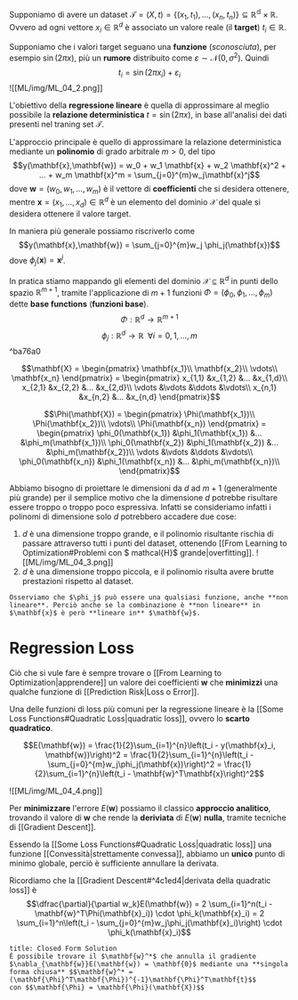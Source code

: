 Supponiamo di avere un dataset $\mathcal{T} = (X,t) = \lbrace (x_1,t_1), ..., (x_n, t_n) \rbrace \subseteq \mathbb{R^d} \times \mathbb{R}$.
Ovvero ad ogni vettore $x_i \in \mathbb{R}^d$ è associato un valore reale (il **target**) $t_i \in \mathbb{R}$.

Supponiamo che i valori target seguano una **funzione** (*sconosciuta*), per esempio $\sin(2\pi x)$, più un **rumore** distribuito come $\varepsilon \sim \mathcal{N}(0, \sigma^2)$. 
Quindi $$t_i = \sin(2\pi x_i) + \varepsilon_i$$
![[ML/img/ML_04_2.png]]

L'obiettivo della **regressione lineare** è quella di approssimare al meglio possibile la **relazione deterministica** $t = \sin(2\pi x)$, in base all'analisi dei dati presenti nel traning set $\mathcal{T}$.

L'approccio principale è quello di approssimare la relazione deterministica mediante un **polinomio** di grado arbitrale $m > 0$, del tipo $$y(\mathbf{x},\mathbf{w}) = w_0 + w_1 \mathbf{x} + w_2 \mathbf{x}^2 + ... + w_m \mathbf{x}^m = \sum_{j=0}^{m}w_j\mathbf{x}^j$$ dove $\mathbf{w} = (w_0, w_1, ..., w_m)$ è il vettore di **coefficienti** che si desidera ottenere, mentre $\mathbf{x} = (x_1, ..., x_d) \in \mathbb{R}^d$ è un elemento del dominio $\mathcal{X}$ del quale si desidera ottenere il valore target.

In maniera più generale possiamo riscriverlo come $$y(\mathbf{x},\mathbf{w}) = \sum_{j=0}^{m}w_j \phi_j(\mathbf{x})$$ dove $\phi_j(\mathbf{x}) = \mathbf{x}^j$.

In pratica stiamo mappando gli elementi del dominio $\mathcal{X} \subseteq \mathbb{R}^d$ in punti dello spazio $\mathbb{R}^{m+1}$, tramite l'applicazione di $m+1$ funzioni $\Phi = (\phi_0, \phi_1, ..., \phi_m)$ dette **base functions** (**funzioni base**).
$$\Phi: \mathbb{R}^d \to \mathbb{R}^{m+1}$$
$$\phi_j : \mathbb{R}^d \to \mathbb{R} \;\; \forall i=0,1,...,m$$ ^ba76a0

$$\mathbf{X} =
\begin{pmatrix}
\mathbf{x_1}\\
\mathbf{x_2}\\
\vdots\\
\mathbf{x_n}
\end{pmatrix} =
\begin{pmatrix}
x_{1,1} &x_{1,2} &... &x_{1,d}\\
x_{2,1} &x_{2,2} &... &x_{2,d}\\
\vdots &\vdots &\ddots &\vdots\\
x_{n,1} &x_{n,2} &... &x_{n,d}
\end{pmatrix}$$

$$\Phi(\mathbf{X}) =
\begin{pmatrix}
\Phi(\mathbf{x_1})\\
\Phi(\mathbf{x_2})\\
\vdots\\
\Phi(\mathbf{x_n})
\end{pmatrix} =
\begin{pmatrix}
\phi_0(\mathbf{x_1}) &\phi_1(\mathbf{x_1}) &... &\phi_m(\mathbf{x_1})\\
\phi_0(\mathbf{x_2}) &\phi_1(\mathbf{x_2}) &... &\phi_m(\mathbf{x_2})\\
\vdots &\vdots &\ddots &\vdots\\
\phi_0(\mathbf{x_n}) &\phi_1(\mathbf{x_n}) &... &\phi_m(\mathbf{x_n})\\
\end{pmatrix}$$




Abbiamo bisogno di proiettare le dimensioni da $d$ ad $m+1$ (generalmente più grande) per il semplice motivo che la dimensione $d$ potrebbe risultare essere troppo o troppo poco espressiva.
Infatti se consideriamo infatti i polinomi di dimensione solo $d$ potrebbero accadere due cose:
1. $d$ è una dimensione troppo grande, e il polinomio risultante rischia di passare attraverso tutti i punti del dataset, ottenendo [[From Learning to Optimization#Problemi con $ mathcal{H}$ grande|overfitting]]. ![[ML/img/ML_04_3.png]]
2. $d$ è una dimensione troppo piccola, e il polinomio risulta avere brutte prestazioni rispetto al dataset.

```ad-warning
Osserviamo che $\phi_j$ può essere una qualsiasi funzione, anche **non lineare**. Perciò anche se la combinazione è **non lineare** in $\mathbf{x}$ è però **lineare in** $\mathbf{w}$. 
```

# Regression Loss
Ciò che si vule fare è sempre trovare o [[From Learning to Optimization|apprendere]] un valore dei coefficienti $\mathbf{w}$ che **minimizzi** una qualche funzione di [[Prediction Risk|Loss o Error]].

Una delle funzioni di loss più comuni per la regressione lineare è la [[Some Loss Functions#Quadratic Loss|quadratic loss]], ovvero lo **scarto quadratico**.

$$E(\mathbf{w}) = \frac{1}{2}\sum_{i=1}^{n}\left(t_i - y(\mathbf{x}_i, \mathbf{w})\right)^2 = \frac{1}{2}\sum_{i=1}^{n}\left(t_i - \sum_{j=0}^{m}w_j\phi_j(\mathbf{x})\right)^2 = \frac{1}{2}\sum_{i=1}^{n}\left(t_i - \mathbf{w}^T\mathbf{x}\right)^2$$

![[ML/img/ML_04_4.png]]

Per **minimizzare** l'errore $E(\mathbf{w})$ possiamo il classico **approccio analitico**, trovando il valore di $\mathbf{w}$ che rende la **deriviata** di $E(\mathbf{w})$ **nulla**, tramite tecniche di [[Gradient Descent]].

Essendo la [[Some Loss Functions#Quadratic Loss|quadratic loss]] una funzione [[Convessità|strettamente convessa]], abbiamo un **unico** punto di minimo globale, perciò è sufficiente annullare la derivata.

Ricordiamo che la [[Gradient Descent#^4c1ed4|derivata della quadratic loss]] è $$\dfrac{\partial}{\partial w_k}E(\mathbf{w}) = 2 \sum_{i=1}^n(t_i - \mathbf{w}^T\Phi(\mathbf{x}_i)) \cdot \phi_k(\mathbf{x}_i) = 2 \sum_{i=1}^n\left(t_i - \sum_{j=0}^{m}w_j\phi_j(\mathbf{x}_i)\right) \cdot \phi_k(\mathbf{x}_i)$$
```ad-important
title: Closed Form Solution
È possibile trovare il $\mathbf{w}^*$ che annulla il gradiente $\nabla_{\mathbf{w}}E(\mathbf{w}) = \mathbf{0}$ mediante una **singola forma chiusa** $$\mathbf{w}^* = (\mathbf{\Phi}^T\mathbf{\Phi})^{-1}\mathbf{\Phi}^T\mathbf{t}$$
con $$\mathbf{\Phi} = \mathbf{\Phi}(\mathbf{X})$$
```


